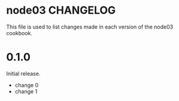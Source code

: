 # node03 CHANGELOG

This file is used to list changes made in each version of the node03 cookbook.

# 0.1.0

Initial release.

- change 0
- change 1

